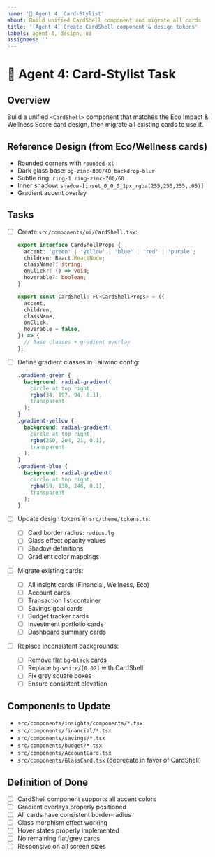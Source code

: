 ```yaml
---
name: '🎨 Agent 4: Card-Stylist'
about: Build unified CardShell component and migrate all cards
title: '[Agent 4] Create CardShell component & design tokens'
labels: agent-4, design, ui
assignees: ''
---
```


# 🎨 Agent 4: Card-Stylist Task

## Overview

Build a unified `<CardShell>` component that matches the Eco Impact & Wellness Score card design, then migrate all existing cards to use it.

## Reference Design (from Eco/Wellness cards)

- Rounded corners with `rounded-xl`
- Dark glass base: `bg-zinc-800/40 backdrop-blur`
- Subtle ring: `ring-1 ring-zinc-700/60`
- Inner shadow: `shadow-[inset_0_0_0_1px_rgba(255,255,255,.05)]`
- Gradient accent overlay

## Tasks

- [ ] Create `src/components/ui/CardShell.tsx`:

  ```typescript
  export interface CardShellProps {
    accent: 'green' | 'yellow' | 'blue' | 'red' | 'purple';
    children: React.ReactNode;
    className?: string;
    onClick?: () => void;
    hoverable?: boolean;
  }

  export const CardShell: FC<CardShellProps> = ({
    accent,
    children,
    className,
    onClick,
    hoverable = false,
  }) => {
    // Base classes + gradient overlay
  };
  ```

- [ ] Define gradient classes in Tailwind config:

  ```css
  .gradient-green {
    background: radial-gradient(
      circle at top right,
      rgba(34, 197, 94, 0.1),
      transparent
    );
  }
  .gradient-yellow {
    background: radial-gradient(
      circle at top right,
      rgba(250, 204, 21, 0.1),
      transparent
    );
  }
  .gradient-blue {
    background: radial-gradient(
      circle at top right,
      rgba(59, 130, 246, 0.1),
      transparent
    );
  }
  ```

- [ ] Update design tokens in `src/theme/tokens.ts`:

  - [ ] Card border radius: `radius.lg`
  - [ ] Glass effect opacity values
  - [ ] Shadow definitions
  - [ ] Gradient color mappings

- [ ] Migrate existing cards:

  - [ ] All insight cards (Financial, Wellness, Eco)
  - [ ] Account cards
  - [ ] Transaction list container
  - [ ] Savings goal cards
  - [ ] Budget tracker cards
  - [ ] Investment portfolio cards
  - [ ] Dashboard summary cards

- [ ] Replace inconsistent backgrounds:
  - [ ] Remove flat `bg-black` cards
  - [ ] Replace `bg-white/[0.02]` with CardShell
  - [ ] Fix grey square boxes
  - [ ] Ensure consistent elevation

## Components to Update

- `src/components/insights/components/*.tsx`
- `src/components/financial/*.tsx`
- `src/components/savings/*.tsx`
- `src/components/budget/*.tsx`
- `src/components/AccountCard.tsx`
- `src/components/GlassCard.tsx` (deprecate in favor of CardShell)

## Definition of Done

- [ ] CardShell component supports all accent colors
- [ ] Gradient overlays properly positioned
- [ ] All cards have consistent border-radius
- [ ] Glass morphism effect working
- [ ] Hover states properly implemented
- [ ] No remaining flat/grey cards
- [ ] Responsive on all screen sizes
